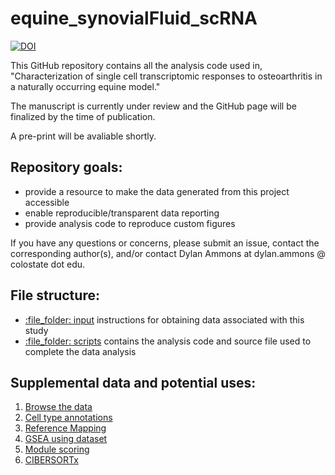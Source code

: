 # equine_synovialFluid_scRNA

[![DOI](https://zenodo.org/badge/635774225.svg)](https://zenodo.org/doi/10.5281/zenodo.10680754)


This GitHub repository contains all the analysis code used in, "Characterization of single cell transcriptomic responses to osteoarthritis in a naturally occurring equine model."

The manuscript is currently under review and the GitHub page will be finalized by the time of publication.

A pre-print will be avaliable shortly.

## Repository goals: 
- provide a resource to make the data generated from this project accessible
- enable reproducible/transparent data reporting
- provide analysis code to reproduce custom figures

If you have any questions or concerns, please submit an issue, contact the corresponding author(s), and/or contact Dylan Ammons at dylan.ammons @ colostate dot edu.

## File structure:
- [:file\_folder: input](/input) instructions for obtaining data associated with this study
- [:file\_folder: scripts](/scripts) contains the analysis code and source file used to complete the data analysis

## Supplemental data and potential uses:
1. [Browse the data](#1-browse-the-complete-annotated-dataset)
2. [Cell type annotations](#2-cell-type-annotations-with-defining-markers)
3. [Reference Mapping](#3-using-the-data-to-complete-reference-mapping)
4. [GSEA using dataset](#4-gene-set-enrichment-analysis)
5. [Module scoring](#5-module-scoring)
6. [CIBERSORTx](#6-cibersortx)
